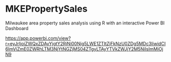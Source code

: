# MKEPropertySales
Milwaukee area property sales analysis using R with an interactive Power BI Dashboard

https://app.powerbi.com/view?r=eyJrIjoiZWQxZDAyYjgtY2RjNi00Njg5LWE1ZTItZjFkNzU0ZDg5MDc3IiwidCI6ImViZmE0ZWRhLTM3NjYtNGZjMS04ZTgyLTAyYTVkZWJjY2M5NiIsImMiOjN9
